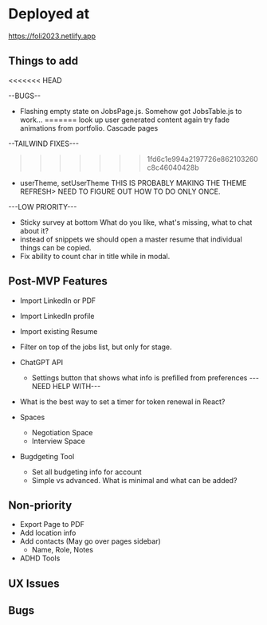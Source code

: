 # Deployed at

https://foli2023.netlify.app

## Things to add

<<<<<<< HEAD

--BUGS--
-  Flashing empty state on JobsPage.js. Somehow got JobsTable.js to work...
=======
look up user generated content again
try fade animations from portfolio. Cascade pages

--TAILWIND FIXES---
>>>>>>> 1fd6c1e994a2197726e862103260c8c46040428b
-   userTheme, setUserTheme THIS IS PROBABLY MAKING THE THEME REFRESH> NEED TO FIGURE OUT HOW TO DO ONLY ONCE.

---LOW PRIORITY---
-   Sticky survey at bottom
    What do you like, what's missing, what to chat about it?
-   instead of snippets we should open a master resume that individual things can be copied.
-   Fix ability to count char in title while in modal.


## Post-MVP Features
-   Import LinkedIn or PDF
-   Import LinkedIn profile
-   Import existing Resume
-   Filter on top of the jobs list, but only for stage.

-   ChatGPT API
    -   Settings button that shows what info is prefilled from preferences
    ---NEED HELP WITH---
-   What is the best way to set a timer for token renewal in React?

-   Spaces
    -   Negotiation Space
    -   Interview Space
-   Bugdgeting Tool
    -   Set all budgeting info for account
    -   Simple vs advanced. What is minimal and what can be added?


## Non-priority
-   Export Page to PDF
-   Add location info
-   Add contacts (May go over pages sidebar)
    -   Name, Role, Notes
-   ADHD Tools

## UX Issues

## Bugs